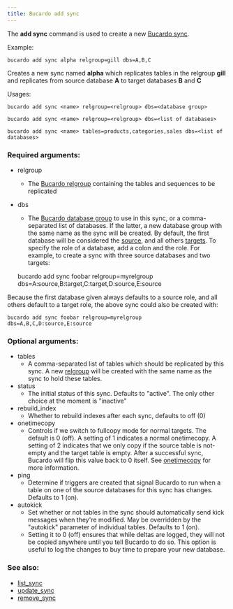 ```yaml
---
title: Bucardo add sync
---
```


The **add sync** command is used to create a new [Bucardo sync](/Bucardo/object_types/sync).

Example:

    bucardo add sync alpha relgroup=gill dbs=A,B,C

Creates a new sync named **alpha** which replicates tables in
the relgroup **gill** and replicates from source database **A** to
target databases **B** and **C**

Usages:

    bucardo add sync <name> relgroup=<relgroup> dbs=<database group>

    bucardo add sync <name> relgroup=<relgroup> dbs=<list of databases>

    bucardo add sync <name> tables=products,categories,sales dbs=<list of databases>

### Required arguments:

-   relgroup
    -   The [Bucardo relgroup](/Bucardo/object_types/relgroup) containing the tables
        and sequences to be replicated
-   dbs
    -   The [Bucardo database group](/Bucardo/object_types/database_group)
        to use in this sync, or a comma-separated list of databases.
        If the latter, a new database group with the same name as the sync
        will be created.  By default, the first database will be considered
        the [source](/Bucardo/object_types/sourcedb), and all others [targets](/Bucardo/object_types/targetdb).
        To specify the role of a database, add a colon and the role.
        For example, to create a sync with three source databases and two
        targets:

    bucardo add sync foobar relgroup=myrelgroup dbs=A:source,B:target,C:target,D:source,E:source

Because the first database given always defaults to a source role, and all others default to a target role, the above sync could also be created with:

    bucardo add sync foobar relgroup=myrelgroup dbs=A,B,C,D:source,E:source

### Optional arguments:

-   tables
    -   A comma-separated list of tables which should be replicated by this
        sync. A new [relgroup](/Bucardo/object_types/relgroup) will be created with
        the same name as the sync to hold these tables.
-   status
    -   The initial status of this sync. Defaults to "active".  The only other
        choice at the moment is "inactive"
-   rebuild_index
    -   Whether to rebuild indexes after each sync, defaults to off (0)
-   onetimecopy
    -   Controls if we switch to fullcopy mode for normal targets.
        The default is 0 (off).  A setting of 1 indicates a normal onetimecopy.
        A setting of 2 indicates that we only copy if the source table is
        not-empty and the target table is empty.  After a successful sync,
        Bucardo will flip this value back to 0 itself.  See [onetimecopy](/Bucardo/operations/onetimecopy)
        for more information.
-   ping
    -   Determine if triggers are created that signal Bucardo to run when
        a table on one of the source databases for this sync has changes.
        Defaults to 1 (on).
-   autokick
    -   Set whether or not tables in the sync should automatically send
        kick messages when they're modified.  May be overridden by
        the "autokick" parameter of individual tables.  Defaults to 1 (on).
    -   Setting it to 0 (off) ensures that while deltas are logged,
        they will not be copied anywhere until you tell Bucardo to do so.
        This option is useful to log the changes to buy time to prepare your
        new database.


### See also:

-   [list_sync](/Bucardo/cli/list_sync)
-   [update_sync](/Bucardo/cli/update_sync)
-   [remove_sync](/Bucardo/cli/remove_sync)

